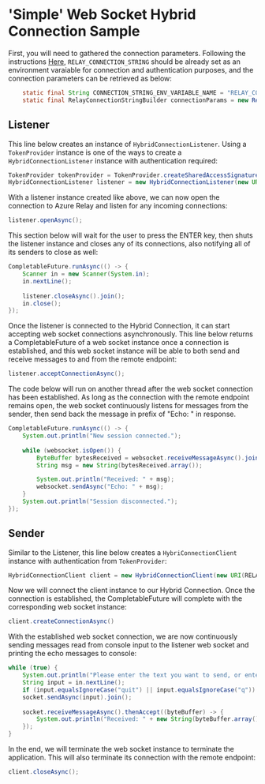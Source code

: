 # 'Simple' Web Socket Hybrid Connection Sample 

First, you will need to gathered the connection parameters. Following the instructions [Here](https://github.com/azure-relay/tree/java-samples/samples/hybrid-connections/java), `RELAY_CONNECTION_STRING` should be already set as an environment varaiable for connection and authentication purposes, and the connection parameters can be retrieved as below:

```	java
	static final String CONNECTION_STRING_ENV_VARIABLE_NAME = "RELAY_CONNECTION_STRING";
	static final RelayConnectionStringBuilder connectionParams = new RelayConnectionStringBuilder(System.getenv(CONNECTION_STRING_ENV_VARIABLE_NAME));
```

## Listener 

This line below creates an instance of `HybridConnectionListener`. Using a `TokenProvider` instance is one of the ways to create a `HybridConnectionListener` instance with authentication required: 

```java
TokenProvider tokenProvider = TokenProvider.createSharedAccessSignatureTokenProvider(KEY_NAME, KEY);
HybridConnectionListener listener = new HybridConnectionListener(new URI(RELAY_NAMESPACE + ENTITY_PATH), tokenProvider);
```

With a listener instance created like above, we can now open the connection to Azure Relay and listen for any incoming connections:

```java
listener.openAsync();
```

This section below will wait for the user to press the ENTER key, then shuts the listener instance and closes any of its connections, also notifying all of its senders to close as well:

```java
CompletableFuture.runAsync(() -> {
	Scanner in = new Scanner(System.in);
	in.nextLine();
	
	listener.closeAsync().join();
	in.close();
});
```

Once the listener is connected to the Hybrid Connection, it can start accepting web socket connections asynchronously. This line below returns a CompletableFuture of a web socket instance once a connection is established, and this web socket instance will be able to both send and receive messages to and from the remote endpoint:

```java
listener.acceptConnectionAsync();
```

The code below will run on another thread after the web socket connection has been established. As long as the connection with the remote endpoint remains open, the web socket continuously listens for messages from the sender, then send back the message in prefix of "Echo: " in response.

```java
CompletableFuture.runAsync(() -> {
	System.out.println("New session connected.");
	
	while (websocket.isOpen()) {
		ByteBuffer bytesReceived = websocket.receiveMessageAsync().join();
		String msg = new String(bytesReceived.array());

		System.out.println("Received: " + msg);
		websocket.sendAsync("Echo: " + msg);
	}
	System.out.println("Session disconnected.");
});
```


## Sender

Similar to the Listener, this line below creates a `HybriConnectionClient` instance with authentication from `TokenProvider`:

```java
HybridConnectionClient client = new HybridConnectionClient(new URI(RELAY_NAMESPACE + ENTITY_PATH), tokenProvider);
```

Now we will connect the client instance to our Hybrid Connection. Once the connection is established, the CompletableFuture will complete with the corresponding web socket instance:

```java
client.createConnectionAsync()
```

With the established web socket connection, we are now continuously sending messages read from console input to the listener web socket and printing the echo messages to console:

```java
while (true) {
	System.out.println("Please enter the text you want to send, or enter \"quit\" or \"q\" to exit");
	String input = in.nextLine();
	if (input.equalsIgnoreCase("quit") || input.equalsIgnoreCase("q")) break;
	socket.sendAsync(input).join();
	
	socket.receiveMessageAsync().thenAccept((byteBuffer) -> {
		System.out.println("Received: " + new String(byteBuffer.array()));
	});
}
```

In the end, we will terminate the web socket instance to terminate the application. This will also terminate its connection with the remote endpoint:

```java
client.closeAsync();
```
